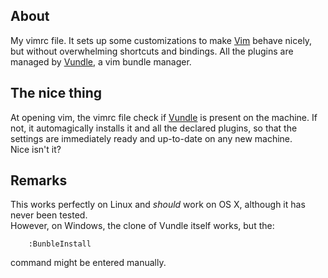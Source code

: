 ## About
My vimrc file.
It sets up some customizations to make [Vim] behave nicely,
but without overwhelming shortcuts and bindings.
All the plugins are managed by [Vundle], a vim bundle manager.

## The nice thing
At opening vim, the vimrc file check if [Vundle] is present on the machine.
If not, it automagically installs it and all the declared plugins, so
that the settings are immediately ready and up-to-date on any new machine.<br>
Nice isn't it?

## Remarks
This works perfectly on Linux and _should_ work on OS X, although it has never been tested.<br>
However, on Windows, the clone of Vundle itself works, but the:

```VimL
    :BunbleInstall
```

command might be entered manually.

[Vim]:http://vim.org
[Vundle]:http://github.com/gmarik/vundle
